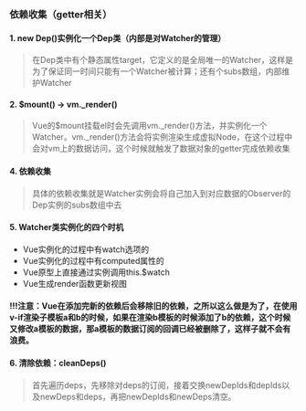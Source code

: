 ### 依赖收集（getter相关）

#### 1. new Dep()实例化一个Dep类（内部是对Watcher的管理）
> 在Dep类中有个静态属性target，它定义的是全局唯一的Watcher，这样是为了保证同一时间只能有一个Watcher被计算；还有个subs数组，内部维护Watcher

#### 2. $mount() -> vm._render() 
> Vue的$mount挂载el时会先调用vm._render()方法，并实例化一个Watcher。vm._render()方法会将实例渲染生成虚拟Node，在这个过程中会对vm上的数据访问，这个时候就触发了数据对象的getter完成依赖收集

#### 4. 依赖收集
> 具体的依赖收集就是Watcher实例会将自己加入到对应数据的Observer的Dep实例的subs数组中去

#### 5. Watcher类实例化的四个时机
- Vue实例化的过程中有watch选项的
- Vue实例化的过程中有computed属性的
- Vue原型上直接通过实例调用this.$watch
- Vue生成render函数更新视图

#### !!!注意：Vue在添加完新的依赖后会移除旧的依赖，之所以这么做是为了，在使用v-if渲染子模板a和b的时候，如果在渲染b模板的时候添加了b的依赖，这个时候又修改a模板的数据，那a模板的数据订阅的回调已经被删除了，这样子就不会有浪费。

#### 6. 清除依赖：cleanDeps()
> 首先遍历deps，先移除对deps的订阅，接着交换newDepIds和depIds以及newDeps和deps，再把newDepIds和newDeps清空。
